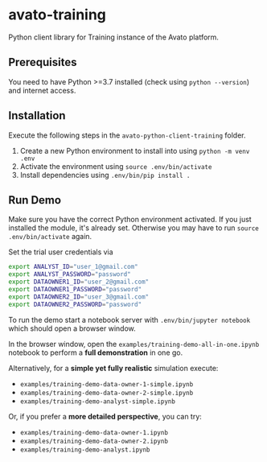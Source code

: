 # avato-training
Python client library for Training instance of the Avato platform.

## Prerequisites
You need to have Python >=3.7 installed (check using `python --version`) and internet access.

## Installation

Execute the following steps in the `avato-python-client-training` folder.

1. Create a new Python environment to install into using
`python -m venv .env`
2. Activate the environment using
`source .env/bin/activate`
3. Install dependencies using `.env/bin/pip install .`

## Run Demo
Make sure you have the correct Python environment activated. If you just installed the module, it's already set. Otherwise you may have to run `source .env/bin/activate` again.

Set the trial user credentials via

```bash
export ANALYST_ID="user_1@gmail.com"
export ANALYST_PASSWORD="password"
export DATAOWNER1_ID="user_2@gmail.com"
export DATAOWNER1_PASSWORD="password"
export DATAOWNER2_ID="user_3@gmail.com"
export DATAOWNER2_PASSWORD="password"
```

To run the demo start a notebook server with `.env/bin/jupyter notebook` which should open a browser window. 

In the browser window, open the `examples/training-demo-all-in-one.ipynb` notebook to perform a **full demonstration** in one go.

Alternatively, for a **simple yet fully realistic** simulation execute:

* `examples/training-demo-data-owner-1-simple.ipynb`
* `examples/training-demo-data-owner-2-simple.ipynb`
* `examples/training-demo-analyst-simple.ipynb`

Or, if you prefer a **more detailed perspective**, you can try:

* `examples/training-demo-data-owner-1.ipynb`
* `examples/training-demo-data-owner-2.ipynb`
* `examples/training-demo-analyst.ipynb`


